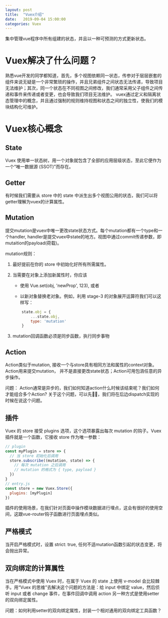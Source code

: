 ```yaml
---
layout: post
title:  "Vuex介绍"
date:   2019-09-04 15:00:00
categories: Vuex
---
```


集中管理vue程序中所有组建的状态，并且以一种可预测的方式更新状态。

# Vuex解决了什么问题？

熟悉vue开发的同学都知道，首先，多个视图依赖同一状态，传参对于层层嵌套的组件来说无疑是一个非常繁琐的操作，并且兄弟组件之间状态无法传递，导致项目无法维护；其次，同一个状态在不同视图之间修改，我们通常采用父子组件之间传递和事件来传递或者变更，也会导致我们项目无法维护。
vuex通过定义和隔离状态管理中的概念，并且通过强制的规则维持视图和状态之间的独立性，使我们的模块结构化可维护。

# Vuex核心概念

## State

Vuex 使用单一状态树，用一个对象就包含了全部的应用层级状态，至此它便作为一个“唯一数据源 (SSOT)”而存在。

## Getter

有时候我们需要从 store 中的 state 中派生出多个视图公用的状态，我们可以将getter理解为vuex的计算属性。

## Mutation

提交mutation是vuex中唯一更改state状态方式。每个mutation都有一个type和一个handler, handler是提交vuex中state的地方。视图中通过commit传递参数，即mutaition的payload(荷载)。

mutation规则：
1. 最好提前在你的 store 中初始化好所有所需属性。

2. 当需要在对象上添加新属性时，你应该

    - 使用 Vue.set(obj, 'newProp', 123), 或者

    - 以新对象替换老对象。例如，利用 stage-3 的对象展开运算符我们可以这样写：
    ```js
        state.obj = {
            ...state.obj,
            type: 'mutation'
        }
    ```
3. mutation回调函数必须是同步函数，执行同步事物

## Action

Action类似于mutation, 接收一个与store具有相同方法和属性的context对象。
Action用来提交mutation， 并不是直接更改state状态；Action可用包涵任意的异步操作。

问题： Action通常是异步的，我们如何知道action什么时候该结束呢？我们如何才能组合多个Action?
关于这个问题，可以先🤔🤔，我们将在后边dispatch实现的时候在说这个问题。

## 插件

Vuex 的 store 接受 plugins 选项，这个选项暴露出每次 mutation 的钩子。Vuex 插件就是一个函数，它接收 store 作为唯一参数：
```js
// plugin
const myPlugin = store => {
  // 当 store 初始化后调用
  store.subscribe((mutation, state) => {
    // 每次 mutation 之后调用
    // mutation 的格式为 { type, payload }
  })
}
// entry.js
const store = new Vuex.Store({
  plugins: [myPlugin]
})

```

插件的使用场景，在我们针对页面中操作模块数据进行埋点，这会有很好的使用空间，这跟vue-router钩子函数进行页面埋点类似。

## 严格模式

当开启严格模式时，设置 strict: true, 任何不适mutation函数引起的状态变更，将会抛出异常。

## 双向绑定的计算属性

当在严格模式中使用 Vuex 时，在属于 Vuex 的 state 上使用 v-model 会比较棘手。用“Vuex 的思维”去解决这个问题的方法是：给 input 中绑定 value，然后侦听 input 或者 change 事件，在事件回调中调用 action
另一种方式是使用setter的双向绑定属性。

问题：如何利用setter的双向绑定属性，封装一个相对通用的双向绑定工具函数？

